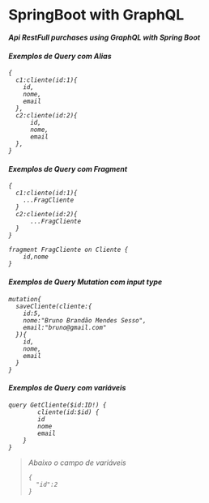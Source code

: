 # SpringBoot with GraphQL

<b><i>Api RestFull purchases using GraphQL with Spring Boot</b></em>

<h4> Exemplos de Query com Alias</h4>

```
{
  c1:cliente(id:1){
    id,
    nome,
    email
  },
  c2:cliente(id:2){
      id,
      nome,
      email
  },
}
```

<h4> Exemplos de Query com Fragment</h4>

```
{
  c1:cliente(id:1){
    ...FragCliente
  }
  c2:cliente(id:2){
      ...FragCliente
  }
}

fragment FragCliente on Cliente {
    id,nome
}
```

<h4> Exemplos de Query Mutation com input type</h4>

```
mutation{
  saveCliente(cliente:{
    id:5,
    nome:"Bruno Brandão Mendes Sesso", 
    email:"bruno@gmail.com"
  }){
    id,
    nome,
    email
  }
}
```

<h4> Exemplos de Query com variáveis</h4>

```
query GetCliente($id:ID!) {
        cliente(id:$id) {
        id
        nome
        email
    }
}
```
>Abaixo o campo de variáveis
>```
>{
>   "id":2
>}
>```